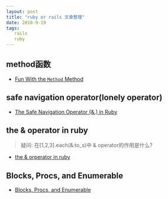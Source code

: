 ```yaml
---
layout: post
title: "ruby or rails 文章整理"
date: 2018-9-19
tags:
   rails
   ruby
---
```


## method函数

* [Fun With the `Method` Method](https://www.justinweiss.com/articles/fun-with-the-method-method/)

## safe navigation operator(lonely operator)

* [The Safe Navigation Operator (&.) in Ruby](http://mitrev.net/ruby/2015/11/13/the-operator-in-ruby/)

## the & operator in ruby

> 疑问: 在[1,2,3].each(&:to_s)中 & operator的作用是什么?

* [the & orperator in ruby](https://ablogaboutcode.com/2012/01/04/the-ampersand-operator-in-ruby)

## Blocks, Procs, and Enumerable

* [Blocks, Procs, and Enumerable](https://robots.thoughtbot.com/blocks-procs-and-enumerable)

